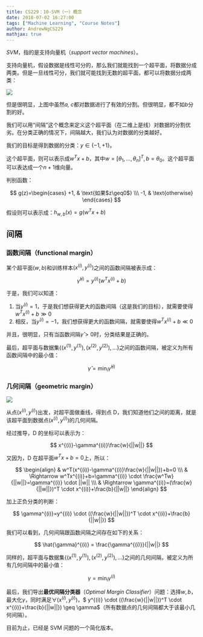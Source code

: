 ```yaml
---
title: CS229：10-SVM（一）概念
date: 2018-07-02 16:27:00
tags: ["Machine Learning", "Course Notes"]
author: AndrewNgCS229
mathjax: true
---
```


_SVM_，指的是支持向量机（_support vector machines_）。

支持向量机，假设数据是线性可分的，那么我们就能找到一个超平面，将数据分成两类。但是一旦线性可分，我们就可能找到无数的超平面，都可以将数据分成两类：

![](http://jackie-image.oss-cn-hangzhou.aliyuncs.com/18-7-3/83131877.jpg)

但是很明显，上图中虽然*a, c*都对数据进行了有效的分割。但很明显，都不如*b*分割的好。

我们可以用“间隔”这个概念来定义这个超平面（在二维上是线）对数据的分割优劣。在分类正确的情况下，间隔越大，我们认为对数据的分类越好。

我们的目标是得到数据的分类：$y \in \lbrace -1, +1 \rbrace$。

这个超平面，则可以表示成$w^Tx+b$，其中$w=[\theta_1, \ldots, \theta_n]^T, b=\theta_0$。这个超平面可以表达成一个$n+1$维向量。

判别函数：

$$
g(z)=\begin{cases}
+1, & \text{如果$z\geq0$} \\\
-1, & \text{otherwise}
\end{cases}
$$

假设则可以表示成：$h_{w,b}(x)=g(w^Tx+b)$

## 间隔

### 函数间隔（functional margin）

某个超平面$(w,b)$和训练样本$(x^{(i)}, y^{(i)})$之间的函数间隔被表示成：

$$
\hat{\gamma}^{(i)}=y^{(i)}(w^Tx^{(i)}+b)
$$

于是，我们可以知道：

1. 当$y^{(i)}=1$，于是我们想获得更大的函数间隔（这是我们的目标），就需要使得$w^Tx^{(i)}+b \gg 0$
2. 相反，当$y^{(i)}=-1$，我们想获得更大的函数间隔，就需要使得$w^Tx^{(i)}+b \ll 0$

并且，很明显，只有当函数间隔$\hat{\gamma}>0$时，分类结果是正确的。

最后，超平面与数据集$\lbrace (x^{(1)}, y^{(1)}), (x^{(2)}, y^{(2)}), \ldots \rbrace$之间的函数间隔，被定义为所有函数间隔中的最小值：

$$
\hat{\gamma}=\min_i\hat{\gamma}^{(i)}
$$

### 几何间隔（geometric margin）

![](http://jackie-image.oss-cn-hangzhou.aliyuncs.com/18-7-3/34659777.jpg)

从点$(x^{(i)}, y^{(i)})$出发，对超平面做垂线，得到点 D，我们知道他们之间的距离，就是该超平面到数据点$(x^{(i)}, y^{(i)})$的几何间隔。

经过推导，D 的坐标可以表示为：

$$
x^{(i)}-\gamma^{(i)}\frac{w}{||w||}
$$

又因为，D 在超平面$w^Tx+b=0$上，所以：

$$
\begin{align}
& w^T(x^{(i)}-\gamma^{(i)}\frac{w}{||w||})+b=0 \\\
& \Rightarrow w^Tx^{(i)}+b=\gamma^{(i)} \cdot \frac{w^Tw}{||w||}=\gamma^{(i)} \cdot ||w|| \\\
& \Rightarrow \gamma^{(i)}=(\frac{w}{||w||})^T \cdot x^{(i)}+\frac{b}{||w||}
\end{align}
$$

加上正负分类的判断：

$$
\gamma^{(i)}=y^{(i)} \cdot ((\frac{w}{||w||})^T \cdot x^{(i)}+\frac{b}{||w||})
$$

我们可以看到，几何间隔跟函数间隔之间存在如下的关系：

$$
\hat{\gamma}^{(i)} = \frac{\gamma^{(i)}}{||w||}
$$

同样的，超平面与数据集$\lbrace (x^{(1)}, y^{(1)}), (x^{(2)}, y^{(2)}), \ldots \rbrace$之间的几何间隔，被定义为所有几何间隔中的最小值：

$$
\gamma=\min_i\gamma^{(i)}
$$

最后，我们导出**最优间隔分类器**（_Optimal Margin Classifier_）问题：选择$w, b$，最大化$\gamma$，同时满足$\forall(x^{(i)}, y^{(i)})$，$ y^{(i)} \cdot ((\frac{w}{||w||})^T \cdot x^{(i)}+\frac{b}{||w||}) \geq \gamma$（所有数据点的几何间隔都大于该最小几何间隔）。

目前为止，已经是 SVM 问题的一个简化版本。
